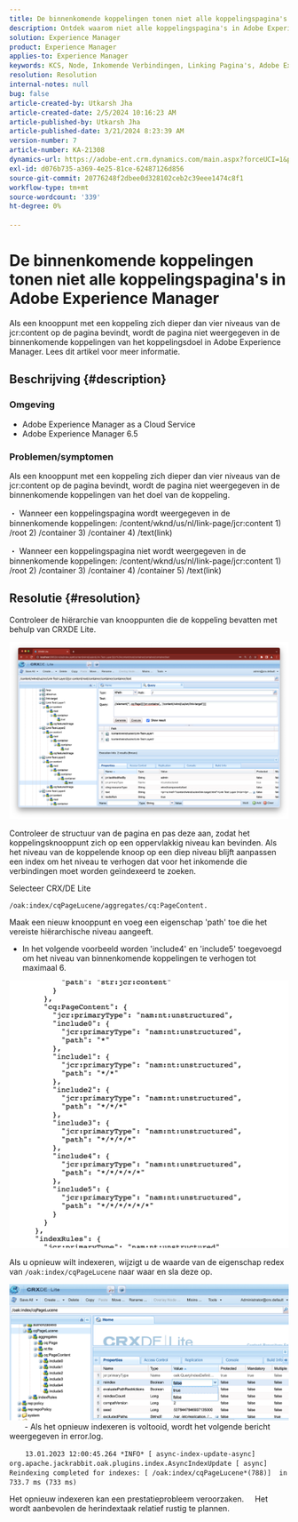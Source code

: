 ```yaml
---
title: De binnenkomende koppelingen tonen niet alle koppelingspagina's in Adobe Experience Manager
description: Ontdek waarom niet alle koppelingspagina's in Adobe Experience Manager worden weergegeven in de binnenkomende koppelingen.
solution: Experience Manager
product: Experience Manager
applies-to: Experience Manager
keywords: KCS, Node, Inkomende Verbindingen, Linking Pagina's, Adobe Experience League, jcr:content, Doel van koppeling
resolution: Resolution
internal-notes: null
bug: false
article-created-by: Utkarsh Jha
article-created-date: 2/5/2024 10:16:23 AM
article-published-by: Utkarsh Jha
article-published-date: 3/21/2024 8:23:39 AM
version-number: 7
article-number: KA-21308
dynamics-url: https://adobe-ent.crm.dynamics.com/main.aspx?forceUCI=1&pagetype=entityrecord&etn=knowledgearticle&id=7c355f9c-0fc4-ee11-9079-6045bd0065f9
exl-id: d076b735-a369-4e25-81ce-62487126d856
source-git-commit: 20776248f2dbee0d328102ceb2c39eee1474c8f1
workflow-type: tm+mt
source-wordcount: '339'
ht-degree: 0%

---
```


# De binnenkomende koppelingen tonen niet alle koppelingspagina&#39;s in Adobe Experience Manager


Als een knooppunt met een koppeling zich dieper dan vier niveaus van de jcr:content op de pagina bevindt, wordt de pagina niet weergegeven in de binnenkomende koppelingen van het koppelingsdoel in Adobe Experience Manager. Lees dit artikel voor meer informatie.

## Beschrijving {#description}


### <b>Omgeving</b>

- Adobe Experience Manager as a Cloud Service
- Adobe Experience Manager 6.5




### <b>Problemen/symptomen</b>

Als een knooppunt met een koppeling zich dieper dan vier niveaus van de jcr:content op de pagina bevindt, wordt de pagina niet weergegeven in de binnenkomende koppelingen van het doel van de koppeling.

・ Wanneer een koppelingspagina wordt weergegeven in de binnenkomende koppelingen: /content/wknd/us/nl/link-page/jcr:content 1) /root 2) /container 3) /container 4) /text(link)

・ Wanneer een koppelingspagina niet wordt weergegeven in de binnenkomende koppelingen: /content/wknd/us/nl/link-page/jcr:content 1) /root 2) /container 3) /container 4) /container 5) /text(link)


## Resolutie {#resolution}


Controleer de hiërarchie van knooppunten die de koppeling bevatten met behulp van CRXDE Lite.

![](assets/667a70ba-a39b-ed11-aad1-6045bd0065b6.png)

Controleer de structuur van de pagina en pas deze aan, zodat het koppelingsknooppunt zich op een oppervlakkig niveau kan bevinden.
Als het niveau van de koppelende knoop op een diep niveau blijft aanpassen een index om het niveau te verhogen dat voor het inkomende die verbindingen moet worden geïndexeerd te zoeken.

Selecteer CRX/DE Lite


```
/oak:index/cqPageLucene/aggregates/cq:PageContent.
```

Maak een nieuw knooppunt en voeg een eigenschap &#39;path&#39; toe die het vereiste hiërarchische niveau aangeeft.
- In het volgende voorbeeld worden &#39;include4&#39; en &#39;include5&#39; toegevoegd om het niveau van binnenkomende koppelingen te verhogen tot maximaal 6.

![](assets/72c18342-0e9e-ed11-aad1-6045bd0067ea.png)

Als u opnieuw wilt indexeren, wijzigt u de waarde van de eigenschap redex van `/oak:index/cqPageLucene` naar waar en sla deze op.

![](assets/a4203d8b-0e9e-ed11-aad1-6045bd0067ea.png)
  
    - Als het opnieuw indexeren is voltooid, wordt het volgende bericht weergegeven in error.log.

`    13.01.2023 12:00:45.264 *INFO* [ async-index-update-async]  org.apache.jackrabbit.oak.plugins.index.AsyncIndexUpdate [ async]  Reindexing completed for indexes: [ /oak:index/cqPageLucene*(788)]  in 733.7 ms (733 ms)`

Het opnieuw indexeren kan een prestatieprobleem veroorzaken.
    Het wordt aanbevolen de herindextaak relatief rustig te plannen.
